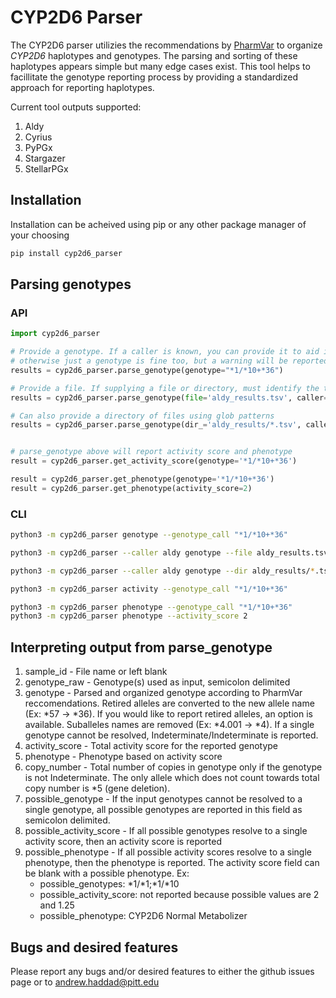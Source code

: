 # CYP2D6 Parser

The CYP2D6 parser utilizies the recommendations by [PharmVar](https://pubmed.ncbi.nlm.nih.gov/37669183/) to organize *CYP2D6* haplotypes and genotypes. The parsing and sorting of these haplotypes appears simple but many edge cases exist. This tool helps to facillitate the genotype reporting process by providing a standardized approach for reporting haplotypes.

Current tool outputs supported:
1. Aldy
1. Cyrius
1. PyPGx
1. Stargazer
1. StellarPGx


## Installation

Installation can be acheived using pip or any other package manager of your choosing
```sh
pip install cyp2d6_parser 
```

## Parsing genotypes

### API
```python
import cyp2d6_parser

# Provide a genotype. If a caller is known, you can provide it to aid in some parsing
# otherwise just a genotype is fine too, but a warning will be reported
results = cyp2d6_parser.parse_genotype(genotype="*1/*10+*36")

# Provide a file. If supplying a file or directory, must identify the type of caller used
results = cyp2d6_parser.parse_genotype(file='aldy_results.tsv', caller='aldy')

# Can also provide a directory of files using glob patterns
results = cyp2d6_parser.parse_genotype(dir_='aldy_results/*.tsv', caller='aldy', output_file='results.tsv')


# parse_genotype above will report activity score and phenotype
result = cyp2d6_parser.get_activity_score(genotype='*1/*10+*36')

result = cyp2d6_parser.get_phenotype(genotype='*1/*10+*36')
result = cyp2d6_parser.get_phenotype(activity_score=2)
```

### CLI
```sh
python3 -m cyp2d6_parser genotype --genotype_call "*1/*10+*36"

python3 -m cyp2d6_parser --caller aldy genotype --file aldy_results.tsv

python3 -m cyp2d6_parser --caller aldy genotype --dir aldy_results/*.tsv -o results.tsv

python3 -m cyp2d6_parser activity --genotype_call "*1/*10+*36"

python3 -m cyp2d6_parser phenotype --genotype_call "*1/*10+*36"
python3 -m cyp2d6_parser phenotype --activity_score 2
```

## Interpreting output from parse_genotype

1. sample_id - File name or left blank
1. genotype_raw - Genotype(s) used as input, semicolon delimited
1. genotype - Parsed and organized genotype according to PharmVar reccomendations. Retired alleles are converted to the new allele name (Ex: *57 -> *36). If you would like to report retired alleles, an option is available. Suballeles names are removed (Ex: *4.001 -> *4). If a single genotype cannot be resolved, Indeterminate/Indeterminate is reported.
1. activity_score - Total activity score for the reported genotype
1. phenotype - Phenotype based on activity score
1. copy_number - Total number of copies in genotype only if the genotype is not Indeterminate. The only allele which does not count towards total copy number is *5 (gene deletion).
1. possible_genotype - If the input genotypes cannot be resolved to a single genotype, all possible genotypes are reported in this field as semicolon delimited.
1. possible_activity_score - If all possible genotypes resolve to a single activity score, then an activity score is reported
1. possible_phenotype - If all possible activity scores resolve to a single phenotype, then the phenotype is reported. The activity score field can be blank with a possible phenotype. Ex:
    - possible_genotypes: \*1/\*1;\*1/\*10
    - possible_activity_score: not reported because possible values are 2 and 1.25
    - possible_phenotype: CYP2D6 Normal Metabolizer

## Bugs and desired features
Please report any bugs and/or desired features to either the github issues page or to andrew.haddad@pitt.edu